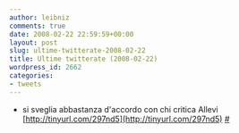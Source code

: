 ```yaml
---
author: leibniz
comments: true
date: 2008-02-22 22:59:59+00:00
layout: post
slug: ultime-twitterate-2008-02-22
title: Ultime twitterate (2008-02-22)
wordpress_id: 2662
categories:
- tweets
---
```



	
  * si sveglia abbastanza d'accordo con chi critica Allevi [http://tinyurl.com/297nd5](http://tinyurl.com/297nd5) [#](http://twitter.com/leibniz/statuses/742835092)


